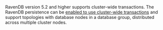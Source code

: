 RavenDB version 5.2 and higher supports cluster-wide transactions. The RavenDB persistence can be [enabled to use cluster-wide transactions](/persistence/ravendb/cluster-configuration.md) and support topologies with database nodes in a database group, distributed across multiple cluster nodes.